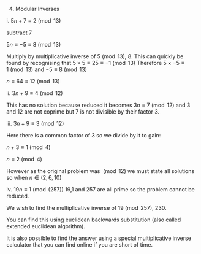 4. Modular Inverses

i. $5n + 7 \equiv 2 \pmod{13}$

subtract 7

$5n \equiv -5 \equiv 8 \pmod{13}$

Multiply by multiplicative inverse of $5  \pmod{13}$, 8. 
This can quickly be found by recognising that $5 \times 5 \equiv 25 \equiv -1 \pmod{13}$
Therefore $5 \times -5 \equiv 1 \pmod{13}$ and $-5 \equiv 8 \pmod{13}$

$n \equiv 64 \equiv 12 \pmod{13}$

ii. $3n + 9 \equiv 4 \pmod{12}$

This has no solution because reduced it becomes $3n \equiv 7 \pmod{12}$ and 3 and 12 are not coprime but 7 is not divisible by their factor 3.

iii. $3n + 9 \equiv 3 \pmod{12}$

Here there is a common factor of 3 so we divide by it to gain:

$n +3 \equiv 1 \pmod{4}$

$n \equiv 2 \pmod{4}$

However as the original problem was $\pmod{12}$ we must state all solutions so when $n \in (2,6,10)$

iv. $19n \equiv 1 \pmod(257)$ 19,1 and 257 are all prime so the problem cannot be reduced.

We wish to find the multiplicative inverse of $19 \pmod{257}$, 230. 

You can find this using euclidean backwards substitution (also called extended euclidean algorithm).

It is also possible to find the answer using a special multiplicative inverse calculator that you can find online if you are short of time.
